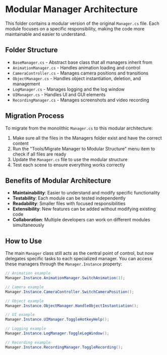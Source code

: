 # Modular Manager Architecture

This folder contains a modular version of the original `Manager.cs` file. Each module focuses on a specific responsibility, making the code more maintainable and easier to understand.

## Folder Structure

- `BaseManager.cs` - Abstract base class that all managers inherit from
- `AnimationManager.cs` - Handles animation loading and control
- `CameraController.cs` - Manages camera positions and transitions
- `ObjectManager.cs` - Handles object instantiation, deletion, and management
- `LogManager.cs` - Manages logging and the log window
- `UIManager.cs` - Handles UI and GUI elements
- `RecordingManager.cs` - Manages screenshots and video recording

## Migration Process

To migrate from the monolithic `Manager.cs` to this modular architecture:

1. Make sure all the files in the Managers folder exist and have the correct content
2. Run the "Tools/Migrate Manager to Modular Structure" menu item to check if all files are ready
3. Update the `Manager.cs` file to use the modular structure
4. Test each scene to ensure everything works correctly

## Benefits of Modular Architecture

- **Maintainability**: Easier to understand and modify specific functionality
- **Testability**: Each module can be tested independently
- **Readability**: Smaller files with focused responsibilities
- **Extensibility**: New features can be added without modifying existing code
- **Collaboration**: Multiple developers can work on different modules simultaneously

## How to Use

The main `Manager` class still acts as the central point of control, but now delegates specific tasks to each specialized manager. You can access these managers through the `Manager.Instance` property:

```csharp
// Animation example
Manager.Instance.AnimationManager.SwitchAnimation(1);

// Camera example
Manager.Instance.CameraController.SwitchCameraPosition();

// Object example
Manager.Instance.ObjectManager.HandleObjectInstantiation();

// UI example
Manager.Instance.UIManager.ToggleHotkeyHelp();

// Logging example
Manager.Instance.LogManager.ToggleLogWindow();

// Recording example
Manager.Instance.RecordingManager.ToggleRecording();
``` 